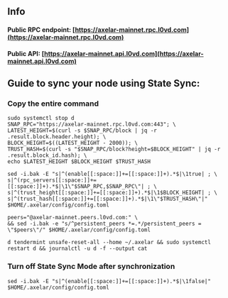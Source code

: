 ## Info
#### Public RPC endpoint: [https://axelar-mainnet.rpc.l0vd.com](https://axelar-mainnet.rpc.l0vd.com)
#### Public API: [https://axelar-mainnet.api.l0vd.com](https://axelar-mainnet.api.l0vd.com)

## Guide to sync your node using State Sync:

### Copy the entire command
```
sudo systemctl stop d
SNAP_RPC="https://axelar-mainnet.rpc.l0vd.com:443"; \
LATEST_HEIGHT=$(curl -s $SNAP_RPC/block | jq -r .result.block.header.height); \
BLOCK_HEIGHT=$((LATEST_HEIGHT - 2000)); \
TRUST_HASH=$(curl -s "$SNAP_RPC/block?height=$BLOCK_HEIGHT" | jq -r .result.block_id.hash); \
echo $LATEST_HEIGHT $BLOCK_HEIGHT $TRUST_HASH

sed -i.bak -E "s|^(enable[[:space:]]+=[[:space:]]+).*$|\1true| ; \
s|^(rpc_servers[[:space:]]+=[[:space:]]+).*$|\1\"$SNAP_RPC,$SNAP_RPC\"| ; \
s|^(trust_height[[:space:]]+=[[:space:]]+).*$|\1$BLOCK_HEIGHT| ; \
s|^(trust_hash[[:space:]]+=[[:space:]]+).*$|\1\"$TRUST_HASH\"|" $HOME/.axelar/config/config.toml

peers="@axelar-mainnet.peers.l0vd.com:" \
&& sed -i.bak -e "s/^persistent_peers *=.*/persistent_peers = \"$peers\"/" $HOME/.axelar/config/config.toml 

d tendermint unsafe-reset-all --home ~/.axelar && sudo systemctl restart d && journalctl -u d -f --output cat
```

### Turn off State Sync Mode after synchronization
```
sed -i.bak -E "s|^(enable[[:space:]]+=[[:space:]]+).*$|\1false|" $HOME/.axelar/config/config.toml
```
